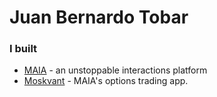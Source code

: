 # Juan Bernardo Tobar

### I built



* [MAIA](https://maia.live) - an unstoppable interactions platform
* [Moskvant](https://moskvant.com) - MAIA's options trading app.

